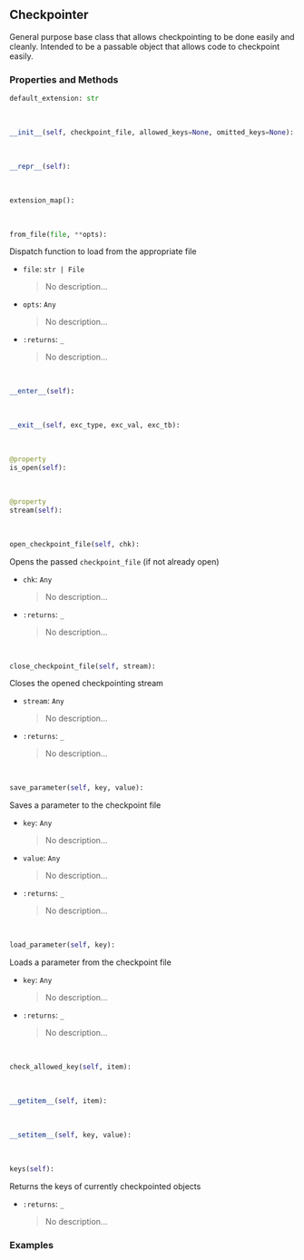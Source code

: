 ## <a id="McUtils.Scaffolding.Checkpointing.Checkpointer">Checkpointer</a>
General purpose base class that allows checkpointing to be done easily and cleanly.
Intended to be a passable object that allows code to checkpoint easily.

### Properties and Methods
```python
default_extension: str
```
<a id="McUtils.Scaffolding.Checkpointing.Checkpointer.__init__" class="docs-object-method">&nbsp;</a>
```python
__init__(self, checkpoint_file, allowed_keys=None, omitted_keys=None): 
```

<a id="McUtils.Scaffolding.Checkpointing.Checkpointer.__repr__" class="docs-object-method">&nbsp;</a>
```python
__repr__(self): 
```

<a id="McUtils.Scaffolding.Checkpointing.Checkpointer.extension_map" class="docs-object-method">&nbsp;</a>
```python
extension_map(): 
```

<a id="McUtils.Scaffolding.Checkpointing.Checkpointer.from_file" class="docs-object-method">&nbsp;</a>
```python
from_file(file, **opts): 
```
Dispatch function to load from the appropriate file
- `file`: `str | File`
    >No description...
- `opts`: `Any`
    >No description...
- `:returns`: `_`
    >No description...

<a id="McUtils.Scaffolding.Checkpointing.Checkpointer.__enter__" class="docs-object-method">&nbsp;</a>
```python
__enter__(self): 
```

<a id="McUtils.Scaffolding.Checkpointing.Checkpointer.__exit__" class="docs-object-method">&nbsp;</a>
```python
__exit__(self, exc_type, exc_val, exc_tb): 
```

<a id="McUtils.Scaffolding.Checkpointing.Checkpointer.is_open" class="docs-object-method">&nbsp;</a>
```python
@property
is_open(self): 
```

<a id="McUtils.Scaffolding.Checkpointing.Checkpointer.stream" class="docs-object-method">&nbsp;</a>
```python
@property
stream(self): 
```

<a id="McUtils.Scaffolding.Checkpointing.Checkpointer.open_checkpoint_file" class="docs-object-method">&nbsp;</a>
```python
open_checkpoint_file(self, chk): 
```
Opens the passed `checkpoint_file` (if not already open)
- `chk`: `Any`
    >No description...
- `:returns`: `_`
    >No description...

<a id="McUtils.Scaffolding.Checkpointing.Checkpointer.close_checkpoint_file" class="docs-object-method">&nbsp;</a>
```python
close_checkpoint_file(self, stream): 
```
Closes the opened checkpointing stream
- `stream`: `Any`
    >No description...
- `:returns`: `_`
    >No description...

<a id="McUtils.Scaffolding.Checkpointing.Checkpointer.save_parameter" class="docs-object-method">&nbsp;</a>
```python
save_parameter(self, key, value): 
```
Saves a parameter to the checkpoint file
- `key`: `Any`
    >No description...
- `value`: `Any`
    >No description...
- `:returns`: `_`
    >No description...

<a id="McUtils.Scaffolding.Checkpointing.Checkpointer.load_parameter" class="docs-object-method">&nbsp;</a>
```python
load_parameter(self, key): 
```
Loads a parameter from the checkpoint file
- `key`: `Any`
    >No description...
- `:returns`: `_`
    >No description...

<a id="McUtils.Scaffolding.Checkpointing.Checkpointer.check_allowed_key" class="docs-object-method">&nbsp;</a>
```python
check_allowed_key(self, item): 
```

<a id="McUtils.Scaffolding.Checkpointing.Checkpointer.__getitem__" class="docs-object-method">&nbsp;</a>
```python
__getitem__(self, item): 
```

<a id="McUtils.Scaffolding.Checkpointing.Checkpointer.__setitem__" class="docs-object-method">&nbsp;</a>
```python
__setitem__(self, key, value): 
```

<a id="McUtils.Scaffolding.Checkpointing.Checkpointer.keys" class="docs-object-method">&nbsp;</a>
```python
keys(self): 
```
Returns the keys of currently checkpointed
        objects
- `:returns`: `_`
    >No description...

### Examples


